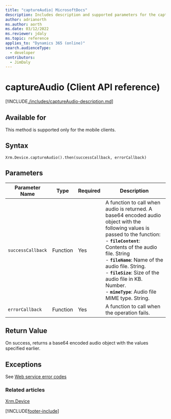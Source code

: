 ```yaml
---
title: "captureAudio| MicrosoftDocs"
description: Includes description and supported parameters for the captureAudio method.
author: adrianorth
ms.author: aorth
ms.date: 03/12/2022
ms.reviewer: jdaly
ms.topic: reference
applies_to: "Dynamics 365 (online)"
search.audienceType:
  - developer
contributors:
  - JimDaly
---
```


# captureAudio (Client API reference)

[!INCLUDE[./includes/captureAudio-description.md](./includes/captureAudio-description.md)]

## Available for

This method is supported only for the mobile clients.

## Syntax

`Xrm.Device.captureAudio().then(successCallback, errorCallback)`

## Parameters

| Parameter Name| Type| Required | Description|
|---| --- | --- | ---|
| `successCallback` | Function | Yes      | A function to call when audio is returned. A base64 encoded audio object with the following values is passed to the function:<br/>- **`fileContent`**: Contents of the audio file. String <br/>- **`fileName`**: Name of the audio file. String.<br/>- **`fileSize`**: Size of the audio file in KB. Number.<br/>- **`mimeType`**: Audio file MIME type. String. |
| `errorCallback`   | Function | Yes      | A function to call when the operation fails.|

## Return Value

On success, returns a base64 encoded audio object with the values specified earlier.

## Exceptions

See [Web service error codes](../../../../data-platform/reference/web-service-error-codes.md)

### Related articles

[Xrm.Device](../xrm-device.md)

[!INCLUDE[footer-include](../../../../../includes/footer-banner.md)]
